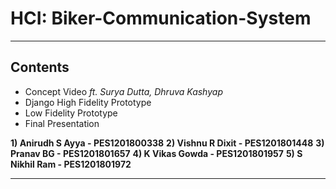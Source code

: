 # HCI: Biker-Communication-System
---

## Contents
- Concept Video *ft. Surya Dutta, Dhruva Kashyap* 
- Django High Fidelity Prototype
- Low Fidelity Prototype
- Final Presentation

**1) Anirudh S Ayya - PES1201800338**
**2) Vishnu R Dixit - PES1201801448**
**3) Pranav BG - PES1201801657**
**4) K Vikas Gowda - PES1201801957**
**5) S Nikhil Ram - PES1201801972**

---